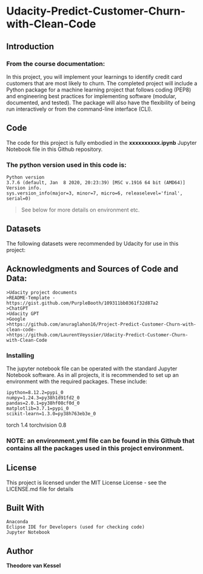 # Udacity-Predict-Customer-Churn-with-Clean-Code

## Introduction 

### From the course documentation:

In this project, you will implement your learnings to identify credit card customers that are most likely to churn. The completed project will include a Python package for a machine learning project that follows coding (PEP8) and engineering best practices for implementing software (modular, documented, and tested). The package will also have the flexibility of being run interactively or from the command-line interface (CLI).

## Code
The code for this project is fully embodied in the **xxxxxxxxxx.ipynb** Jupyter Notebook file in this Github repository.

### The python version used in this code is:

	Python version
	3.7.6 (default, Jan  8 2020, 20:23:39) [MSC v.1916 64 bit (AMD64)]
	Version info.
	sys.version_info(major=3, minor=7, micro=6, releaselevel='final', serial=0)

>See below for more details on environment etc. 

## Datasets
The following datasets were recommended by Udacity for use in this project:

    
## Acknowledgments and Sources of Code and Data:

    >Udacity project documents
    >README-Template - https://gist.github.com/PurpleBooth/109311bb0361f32d87a2
    >ChatGPT
    >Udacity GPT
    >Google
    >https://github.com/anuraglahon16/Project-Predict-Customer-Churn-with-clean-code-
    >https://github.com/LaurentVeyssier/Udacity-Predict-Customer-Churn-with-Clean-Code


### Installing
The jupyter notebook file can be operated with the standard Jupyter Notebook software.
As in all projects, it is recommended to set up an environment with the required packages. These include:

	ipython=8.12.2=pypi_0
	numpy=1.24.3=py38h1d91fd2_0
	pandas=2.0.1=py38hf08cf0d_0
	matplotlib=3.7.1=pypi_0
	scikit-learn=1.3.0=py38h763eb3e_0
  torch 1.4
  torchvision 0.8

 
 ### NOTE: an **environment.yml file** can be found in this Github that contains all the packages used in this project environment.
 
 ## License
This project is licensed under the MIT License  License - see the LICENSE.md file for details

## Built With
	Anaconda
	Eclipse IDE for Developers (used for checking code)
	Jupyter Notebook
## Author
**Theodore van Kessel** 
